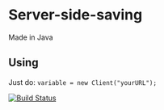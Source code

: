 Server-side-saving
==================
Made in Java

Using
----------
Just do:
```variable = new Client("yourURL");```

[![Build Status](https://travis-ci.org/MibacTechnologies/Server-side-saving.svg)](https://travis-ci.org/MibacTechnologies/Server-side-saving)
